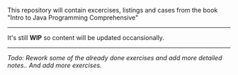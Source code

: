 This repository will contain excercises, listings and cases from the book "Intro to Java Programming Comprehensive"
___

It's still **WIP** so content will be updated occansionally.

___

_Todo: Rework some of the already done exercises and add more detailed notes..
And add more exercises._
